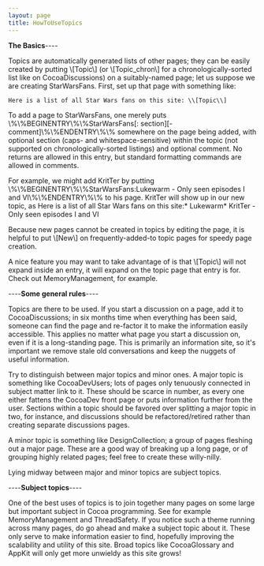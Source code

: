 ```yaml
---
layout: page
title: HowToUseTopics
---
```


**The Basics**----

Topics are automatically generated lists of other pages; they can be easily created by putting \\[Topic\\] (or \\[Topic_chron\\] for a chronologically-sorted list like on CocoaDiscussions) on a suitably-named page; let us suppose we are creating StarWarsFans. First, set up that page with something like:

    Here is a list of all Star Wars fans on this site: \\[Topic\\]

To add a page to StarWarsFans, one merely puts 
    \\%\\%BEGINENTRY\\%\\%StarWarsFans[: section][- comment]\\%\\%ENDENTRY\\%\\%
somewhere on the page being added, with optional section (caps- and whitespace-sensitive) within the topic (not supported on chronologically-sorted listings) and optional comment. No returns are allowed in this entry, but standard formatting commands are allowed in comments.

For example, we might add KritTer by putting     \\%\\%BEGINENTRY\\%\\%StarWarsFans:Lukewarm - Only seen episodes I and VI\\%\\%ENDENTRY\\%\\% to his page. KritTer will show up in our new topic, as     Here is a list of all Star Wars fans on this site:* Lukewarm* KritTer - Only seen episodes I and VI

Because new pages cannot be created in topics by editing the page, it is helpful to put \\[New\\] on frequently-added-to topic pages for speedy page creation.

A nice feature you may want to take advantage of is that \\[Topic\\] will not expand inside an entry, it will expand on the topic page that entry is for. Check out MemoryManagement, for example.

----**Some general rules**----

Topics are there to be used. If you start a discussion on a page, add it to CocoaDiscussions; in six months time when everything has been said, someone can find the page and re-factor it to make the information easily accessible. This applies no matter what page you start a discussion on, even if it is a long-standing page. This is primarily an information site, so it's important we remove stale old conversations and keep the nuggets of useful information.

Try to distinguish between major topics and minor ones. A major topic is something like CocoaDevUsers; lots of pages only tenuously connected in subject matter link to it. These should be scarce in number, as every one either fattens the CocoaDev front page or puts information further from the user. Sections within a topic should be favored over splitting a major topic in two, for instance, and discussions should be refactored/retired rather than creating separate discussions pages.

A minor topic is something like DesignCollection; a group of pages fleshing out a major page. These are a good way of breaking up a long page, or of grouping highly related pages; feel free to create these willy-nilly.

Lying midway between major and minor topics are subject topics.

----**Subject topics**----

One of the best uses of topics is to join together many pages on some large but important subject in Cocoa programming. See for example MemoryManagement and ThreadSafety. If you notice such a theme running across many pages, do go ahead and make a subject topic about it. These only serve to make information easier to find, hopefully improving the scalability and utility of this site. Broad topics like CocoaGlossary and AppKit will only get more unwieldy as this site grows!

